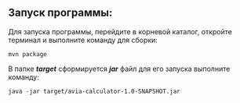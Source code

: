 ## Запуск программы:

Для запуска программы, перейдите в корневой каталог,
откройте терминал и выполните команду для сборки:
```
mvn package
```
В папке ***target*** сформируется ***jar*** файл для его запуска выполните команду:
```
java -jar target/avia-calculator-1.0-SNAPSHOT.jar
```